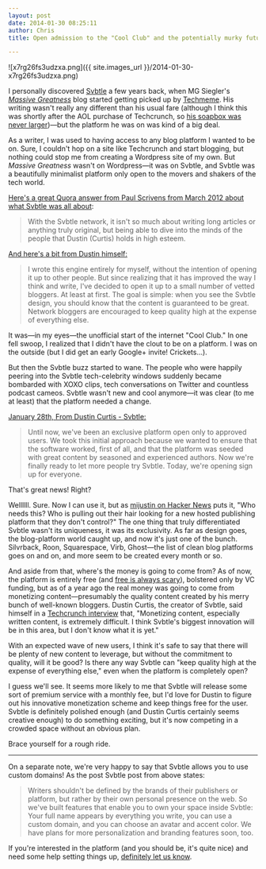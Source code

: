 ```yaml
---
layout: post
date: 2014-01-30 08:25:11
author: Chris
title: Open admission to the "Cool Club" and the potentially murky future of Svbtle

---
```


![x7rg26fs3udzxa.png]({{ site.images_url }}/2014-01-30-x7rg26fs3udzxa.png)

<!-- excerpt -->

I personally discovered [Svbtle](https://svbtle.com/) a few years back, when MG Siegler's [*Massive Greatness*](http://massivegreatness.com/) blog started getting picked up by [Techmeme](http://techmeme.com/). His writing wasn't really any different than his usual fare (although I think this was shortly after the AOL purchase of Techcrunch, so [his soapbox was never larger](http://techcrunch.com/2011/09/06/the-end/))—but the platform he was on was kind of a big deal.

As a writer, I was used to having access to any blog platform I wanted to be on. Sure, I couldn't hop on a site like Techcrunch and start blogging, but nothing could stop me from creating a Wordpress site of my own. But *Massive Greatness* wasn't on Wordpress—it was on Svbtle, and Svbtle was a beautifully minimalist platform only open to the movers and shakers of the tech world.

<!-- /excerpt -->

[Here's a great Quora answer from Paul Scrivens from March 2012 about what Svbtle was all about](http://www.quora.com/Svbtle/What-is-Svbtle-all-about):

>With the Svbtle network, it isn't so much about writing long articles or anything truly original, but being able to dive into the minds of the people that Dustin (Curtis) holds in high esteem.

[And here's a bit from Dustin himself:](http://dcurt.is/codename-svbtle)

>I wrote this engine entirely for myself, without the intention of opening it up to other people. But since realizing that it has improved the way I think and write, I've decided to open it up to a small number of vetted bloggers. At least at first. The goal is simple: when you see the Svbtle design, you should know that the content is guaranteed to be great. Network bloggers are encouraged to keep quality high at the expense of everything else. 

It was—in my eyes—the unofficial start of the internet "Cool Club." In one fell swoop, I realized that I didn't have the clout to be on a platform. I was on the outside (but I did get an early Google+ invite! Crickets...).

But then the Svbtle buzz started to wane. The people who were happily peering into the Svbtle tech-celebrity windows suddenly became bombarded with XOXO clips, tech conversations on Twitter and countless podcast cameos. Svbtle wasn't new and cool anymore—it was clear (to me at least) that the platform needed a change.

[January 28th, From Dustin Curtis - Svbtle:](http://blog.svbtle.com/open-for-everyone)

>Until now, we've been an exclusive platform open only to approved users. We took this initial approach because we wanted to ensure that the software worked, first of all, and that the platform was seeded with great content by seasoned and experienced authors. Now we're finally ready to let more people try Svbtle. Today, we're opening sign up for everyone.

That's great news! Right?

Wellllll. Sure. Now I can use it, but as [mijustin on Hacker News](https://news.ycombinator.com/user?id=mijustin) puts it, "Who needs this? Who is pulling out their hair looking for a new hosted publishing platform that they don't control?" The one thing that truly differentiated Svbtle wasn't its uniqueness, it was its exclusivity. As far as design goes, the blog-platform world caught up, and now it's just one of the bunch. Silvrback, Roon, Squarespace, Virb, Ghost—the list of clean blog platforms goes on and on, and more seem to be created every month or so. 

And aside from that, where's the money is going to come from? As of now, the platform is entirely free (and [free is always scary](http://www.information-age.com/technology/security/1290603/facebook-is-%22deliberately-killing-privacy%22-says-schneier)), bolstered only by VC funding, but as of a year ago the real money was going to come from monetizing content—presumably the quality content created by his merry bunch of well-known bloggers. Dustin Curtis, the creator of Svbtle, said himself in a [Techcrunch interview](http://techcrunch.com/2013/01/08/with-funding-for-svbtle-dustin-curtis-wants-to-build-a-business-in-long-form-online-content/) that, "Monetizing content, especially written content, is extremely difficult. I think Svbtle's biggest innovation will be in this area, but I don't know what it is yet."

With an expected wave of new users, I think it's safe to say that there will be plenty of new content to leverage, but without the commitment to quality, will it be good? Is there any way Svbtle can "keep quality high at the expense of everything else," even when the platform is completely open?

I guess we'll see. It seems more likely to me that Svbtle will release some sort of premium service with a monthly fee, but I'd love for Dustin to figure out his innovative monetization scheme and keep things free for the user. Svbtle is definitely polished enough (and Dustin Curtis certainly seems creative enough) to do something exciting, but it's now competing in a crowded space without an obvious plan. 

Brace yourself for a rough ride.

***

On a separate note, we're very happy to say that Svbtle allows you to use custom domains! As the post Svbtle post from above states:

>Writers shouldn't be defined by the brands of their publishers or platform, but rather by their own personal presence on the web. So we've built features that enable you to own your space inside Svbtle: Your full name appears by everything you write, you can use a custom domain, and you can choose an avatar and accent color. We have plans for more personalization and branding features soon, too.

If you're interested in the platform (and you should be, it's quite nice) and need some help setting things up, [definitely let us know](https://iwantmyname.com/support).
